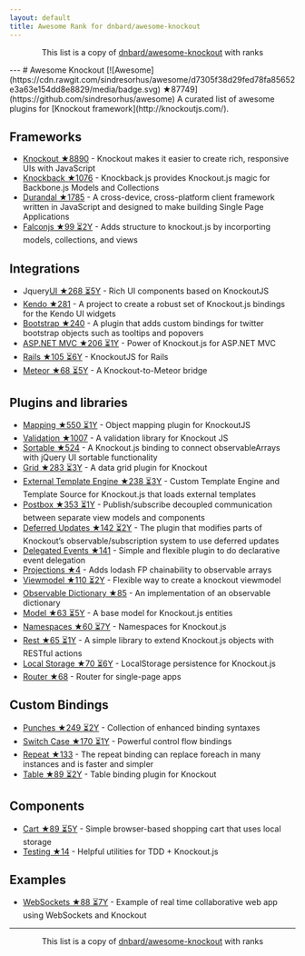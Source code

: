 ```yaml
---
layout: default
title: Awesome Rank for dnbard/awesome-knockout
---
```


<p align="center">
	This list is a copy of <a href="https://github.com/dnbard/awesome-knockout">dnbard/awesome-knockout</a> with ranks
</p>
---
# Awesome Knockout [![Awesome](https://cdn.rawgit.com/sindresorhus/awesome/d7305f38d29fed78fa85652e3a63e154dd8e8829/media/badge.svg) ★87749](https://github.com/sindresorhus/awesome)
A curated list of awesome plugins for [Knockout framework](http://knockoutjs.com/).

## Frameworks
- [Knockout ★8890](https://github.com/knockout/knockout) - Knockout makes it easier to create rich, responsive UIs with JavaScript
- [Knockback ★1076](https://github.com/kmalakoff/knockback) - Knockback.js provides Knockout.js magic for Backbone.js Models and Collections
- [Durandal ★1785](https://github.com/BlueSpire/Durandal) - A cross-device, cross-platform client framework written in JavaScript and designed to make building Single Page Applications
- [Falconjs ★99 ⏳2Y](https://github.com/stoodder/falconjs) - Adds structure to knockout.js by incorporting models, collections, and views

## Integrations
- Jquery[UI ★268 ⏳5Y](https://github.com/madcapnmckay/Knockout-UI) - Rich UI components based on KnockoutJS
- [Kendo ★281](https://github.com/kendo-labs/knockout-kendo) - A project to create a robust set of Knockout.js bindings for the Kendo UI widgets
- [Bootstrap ★240](https://github.com/billpull/knockout-bootstrap) - A plugin that adds custom bindings for twitter bootstrap objects such as tooltips and popovers
- [ASP.NET MVC ★206 ⏳1Y](https://github.com/AndreyAkinshin/knockout-mvc) - Power of Knockout.js for ASP.NET MVC
- [Rails ★105 ⏳6Y](https://github.com/dnagir/knockout-rails) - KnockoutJS for Rails
- [Meteor ★68 ⏳5Y](https://github.com/steveluscher/knockout.meteor) - A Knockout-to-Meteor bridge

## Plugins and libraries
- [Mapping ★550 ⏳1Y](https://github.com/SteveSanderson/knockout.mapping) - Object mapping plugin for KnockoutJS
- [Validation ★1007](https://github.com/Knockout-Contrib/Knockout-Validation) - A validation library for Knockout JS
- [Sortable ★524](https://github.com/rniemeyer/knockout-sortable) - A Knockout.js binding to connect observableArrays with jQuery UI sortable functionality
- [Grid ★283 ⏳3Y](https://github.com/Knockout-Contrib/KoGrid) - A data grid plugin for Knockout
- [External Template Engine ★238 ⏳3Y](https://github.com/ifandelse/Knockout.js-External-Template-Engine) - Custom Template Engine and Template Source for Knockout.js that loads external templates
- [Postbox ★353 ⏳1Y](https://github.com/rniemeyer/knockout-postbox) - Publish/subscribe decoupled communication between separate view models and components
- [Deferred Updates ★142 ⏳2Y](https://github.com/mbest/knockout-deferred-updates) - The plugin that modifies parts of Knockout’s observable/subscription system to use deferred updates
- [Delegated Events ★141](https://github.com/rniemeyer/knockout-delegatedEvents) - Simple and flexible plugin to do declarative event delegation
- [Projections ★4](https://github.com/profiscience/ko-projections) - Adds lodash FP chainability to observable arrays
- [Viewmodel ★110 ⏳2Y](https://github.com/coderenaissance/knockout.viewmodel) - Flexible way to create a knockout viewmodel
- [Observable Dictionary ★85](https://github.com/jamesfoster/knockout.observableDictionary) - An implementation of an observable dictionary
- [Model ★63 ⏳5Y](https://github.com/thelinuxlich/knockout.model) - A base model for Knockout.js entities
- [Namespaces ★60 ⏳7Y](https://github.com/hunterloftis/knockout.namespaces) - Namespaces for Knockout.js
- [Rest ★65 ⏳1Y](https://github.com/frapontillo/knockout-rest) - A simple library to extend Knockout.js objects with RESTful actions
- [Local Storage ★70 ⏳6Y](https://github.com/jimrhoskins/knockout.localStorage) - LocalStorage persistence for Knockout.js
- [Router ★68](https://github.com/profiscience/ko-component-router) - Router for single-page apps

## Custom Bindings
- [Punches ★249 ⏳2Y](https://github.com/mbest/knockout.punches) - Collection of enhanced binding syntaxes
- [Switch Case ★170 ⏳1Y](https://github.com/mbest/knockout-switch-case) - Powerful control flow bindings
- [Repeat ★133](https://github.com/mbest/knockout-repeat) - The repeat binding can replace foreach in many instances and is faster and simpler
- [Table ★89 ⏳2Y](https://github.com/mbest/knockout-table) - Table binding plugin for Knockout

## Components
- [Cart ★89 ⏳5Y](https://github.com/robconery/knockout-cart) - Simple browser-based shopping cart that uses local storage
- [Testing ★14](https://github.com/profiscience/ko-component-tester) - Helpful utilities for TDD + Knockout.js

## Examples
- [WebSockets ★88 ⏳7Y](https://github.com/carlhoerberg/knockout-websocket-example) - Example of real time collaborative web app using WebSockets and Knockout
---
<p align="center">
	This list is a copy of <a href="https://github.com/dnbard/awesome-knockout">dnbard/awesome-knockout</a> with ranks
</p>
